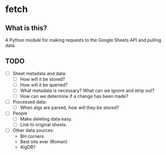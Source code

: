 # fetch

## What is this?

A Python module for making requests to the Google Sheets API and pulling data.

## TODO

- [ ] Sheet metadata and data:
    - [ ] How will it be stored?
    - [ ] How will it be queried?
    - [ ] What metadata is necessary? What can we ignore and strip out?
    - [ ] How can we determine if a change has been made?
- [ ] Processed data:
    - [ ] When algs are parsed, how will they be stored?
- [ ] People
    - [ ] Make deleting data easy.
    - [ ] Link to original sheets.
- [ ] Other data sources:
    - BH corners
    - Best site ever (Roman)
    - AlgDB?
    